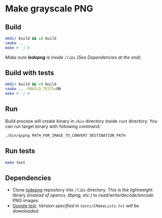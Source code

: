 # Make grayscale PNG

## Build
```bash
mkdir build && cd build
cmake ..
make # -j N
```
_Make sure **lodepng** is inside `/libs` _(See Dependencies at the end)_._

## Build with tests
```bash
mkdir build && cd build
cmake .. -DBUILD_TESTS=ON
make # -j N
```

## Run
Build process will create binary in `/bin` directory inside `root` directory.
You can run target binary with following command:
```bash
./bin/gspng PATH_FOR_IMAGE_TO_CONVERT DESTINATION_PATH
```

## Run tests
```bash
make test
```

## Dependencies
- Clone [lodepng](https://github.com/lvandeve/lodepng.git) repository into `/libs` directory.
This is the lightweight library _(instead of opencv, libpng, etc.)_ to _read/write/decode/encode_ PNG images.
- [Google test](https://github.com/google/googletest). _Version specified in `tests/CMakeLists.txt` will be downloaded._
